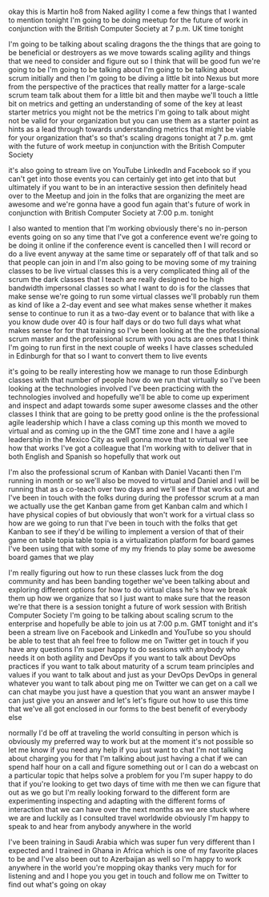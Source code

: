 okay this is Martin ho8 from Naked agility I come a few things that I wanted to mention tonight I'm going to be doing meetup for the future of work in conjunction with the British Computer Society at 7 p.m. UK time tonight 

I'm going to be talking about scaling dragons the the things that are going to be beneficial or destroyers as we move towards scaling agility and things that we need to consider and figure out so I think that will be good fun we're going to be I'm going to be talking about I'm going to be talking about scrum initially and then I'm going to be diving a little bit into Nexus but more from the perspective of the practices that really matter for a large-scale scrum team talk about them for a little bit and then maybe we'll touch a little bit on metrics and getting an understanding of some of the key at least starter metrics you might not be the metrics I'm going to talk about might not be valid for your organization but you can use them as a starter point as hints as a lead through towards understanding metrics that might be viable for your organization that's so that's scaling dragons tonight at 7 p.m. gmt with the future of work meetup in conjunction with the British Computer Society 

it's also going to stream live on YouTube LinkedIn and Facebook so if you can't get into those events you can certainly get into get into that but ultimately if you want to be in an interactive session then definitely head over to the Meetup and join in the folks that are organizing the meet are awesome and we're gonna have a good fun again that's future of work in conjunction with British Computer Society at 7:00 p.m. tonight 

I also wanted to mention that I'm working obviously there's no in-person events going on so any time that I've got a conference event we're going to be doing it online if the conference event is cancelled then I will record or do a live event anyway at the same time or separately off of that talk and so that people can join in and I'm also going to be moving some of my training classes to be live virtual classes this is a very complicated thing all of the scrum the dark classes that I teach are really designed to be high bandwidth impersonal classes so what I want to do is for the classes that make sense we're going to run some virtual classes we'll probably run them as kind of like a 2-day event and see what makes sense whether it makes sense to continue to run it as a two-day event or to balance that with like a you know dude over 40 is four half days or do two full days what what makes sense for for that training so I've been looking at the the professional scrum master and the professional scrum with you acts are ones that I think I'm going to run first in the next couple of weeks I have classes scheduled in Edinburgh for that so I want to convert them to live events 

it's going to be really interesting how we manage to run those Edinburgh classes with that number of people how do we run that virtually so I've been looking at the technologies involved I've been practicing with the technologies involved and hopefully we'll be able to come up experiment and inspect and adapt towards some super awesome classes and the other classes I think that are going to be pretty good online is the the professional agile leadership which I have a class coming up this month we moved to virtual and as coming up in the the GMT time zone and I have a agile leadership in the Mexico City as well gonna move that to virtual we'll see how that works I've got a colleague that I'm working with to deliver that in both English and Spanish so hopefully that work out 

I'm also the professional scrum of Kanban with Daniel Vacanti then I'm running in month or so we'll also be moved to virtual and Daniel and I will be running that as a co-teach over two days and we'll see if that works out and I've been in touch with the folks during during the professor scrum at a man we actually use the get Kanban game from get Kanban calm and which I have physical copies of but obviously that won't work for a virtual class so how are we going to run that I've been in touch with the folks that get Kanban to see if they'd be willing to implement a version of that of their game on table topia table topia is a virtualization platform for board games I've been using that with some of my my friends to play some be awesome board games that we play 

I'm really figuring out how to run these classes luck from the dog community and has been banding together we've been talking about and exploring different options for how to do virtual class he's how we break them up how we organize that so I just want to make sure that the reason we're that there is a session tonight a future of work session with British Computer Society I'm going to be talking about scaling scrum to the enterprise and hopefully be able to join us at 7:00 p.m. GMT tonight and it's been a stream live on Facebook and LinkedIn and YouTube so you should be able to test that ah feel free to follow me on Twitter get in touch if you have any questions I'm super happy to do sessions with anybody who needs it on both agility and DevOps if you want to talk about DevOps practices if you want to talk about maturity of a scrum team principles and values if you want to talk about and just as your DevOps DevOps in general whatever you want to talk about ping me on Twitter we can get on a call we can chat maybe you just have a question that you want an answer maybe I can just give you an answer and let's let's figure out how to use this time that we've all got enclosed in our forms to the best benefit of everybody else 

normally I'd be off at traveling the world consulting in person which is obviously my preferred way to work but at the moment it's not possible so let me know if you need any help if you just want to chat I'm not talking about charging you for that I'm talking about just having a chat if we can spend half hour on a call and figure something out or I can do a webcast on a particular topic that helps solve a problem for you I'm super happy to do that if you're looking to get two days of time with me then we can figure that out as we go but I'm really looking forward to the different form are experimenting inspecting and adapting with the different forms of interaction that we can have over the next months as we are stuck where we are and luckily as I consulted travel worldwide obviously I'm happy to speak to and hear from anybody anywhere in the world 

I've been training in Saudi Arabia which was super fun very different than I expected and I trained in Ghana in Africa which is one of my favorite places to be and I've also been out to Azerbaijan as well so I'm happy to work anywhere in the world you're mopping okay thanks very much for for listening and and I hope you you get in touch and follow me on Twitter to find out what's going on okay